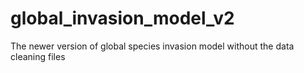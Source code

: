 # global_invasion_model_v2
The newer version of global species invasion model without the data cleaning files

